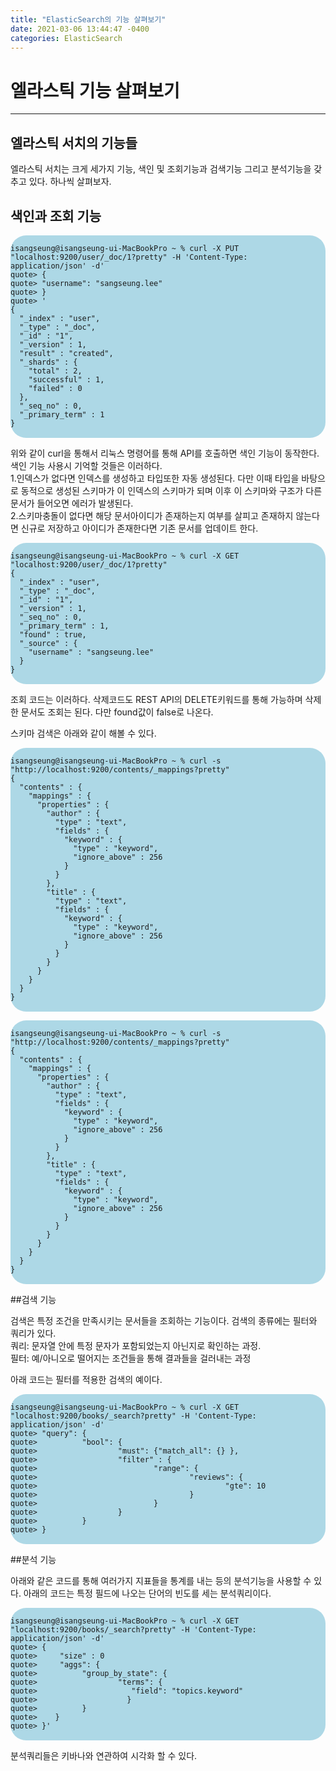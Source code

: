```yaml
---
title: "ElasticSearch의 기능 살펴보기"
date: 2021-03-06 13:44:47 -0400
categories: ElasticSearch
---
```

# 엘라스틱 기능 살펴보기
---
## 엘라스틱 서치의 기능들
엘라스틱 서치는 크게 세가지 기능, 색인 및 조회기능과 검색기능 그리고 분석기능을 갖추고 있다. 하나씩 살펴보자.

## 색인과 조회 기능

<div style="background-color:#add8e6; border-radius: 25px;">
<pre>
<code>
isangseung@isangseung-ui-MacBookPro ~ % curl -X PUT "localhost:9200/user/_doc/1?pretty" -H 'Content-Type: application/json' -d'
quote> {
quote> "username": "sangseung.lee"
quote> }
quote> '
{
  "_index" : "user",
  "_type" : "_doc",
  "_id" : "1",
  "_version" : 1,
  "result" : "created",
  "_shards" : {
    "total" : 2,
    "successful" : 1,
    "failed" : 0
  },
  "_seq_no" : 0,
  "_primary_term" : 1
}
</code>
</pre>
</div>

위와 같이 curl을 통해서 리눅스 명령어를 통해 API를 호출하면 색인 기능이 동작한다. 색인 기능 사용시 기억할 것들은 이러하다.
<br>
1.인덱스가 없다면 인덱스를 생성하고 타입또한 자동 생성된다. 다만 이때 타입을 바탕으로 동적으로 생성된 스키마가 이 인덱스의 스키마가 되며 이후 이 스키마와 구조가 다른 문서가 들어오면 에러가 발생된다.
<br>
2.스키마충돌이 없다면 해당 문서아이디가 존재하는지 여부를 살피고 존재하지 않는다면 신규로 저장하고 아이디가 존재한다면 기존 문서를 업데이트 한다.

<div style="background-color:#add8e6; border-radius: 25px;">
<pre>
<code>
isangseung@isangseung-ui-MacBookPro ~ % curl -X GET "localhost:9200/user/_doc/1?pretty"
{
  "_index" : "user",
  "_type" : "_doc",
  "_id" : "1",
  "_version" : 1,
  "_seq_no" : 0,
  "_primary_term" : 1,
  "found" : true,
  "_source" : {
    "username" : "sangseung.lee"
  }
}
</code>
</pre>
</div>
조회 코드는 이러하다. 삭제코드도 REST API의 DELETE키워드를 통해 가능하며 삭제한 문서도 조회는 된다. 다만 found값이 false로 나온다.

스키마 검색은 아래와 같이 해볼 수 있다.

<div style="background-color:#add8e6; border-radius: 25px;">
<pre>
<code>
isangseung@isangseung-ui-MacBookPro ~ % curl -s "http://localhost:9200/contents/_mappings?pretty"
{
  "contents" : {
    "mappings" : {
      "properties" : {
        "author" : {
          "type" : "text",
          "fields" : {
            "keyword" : {
              "type" : "keyword",
              "ignore_above" : 256
            }
          }
        },
        "title" : {
          "type" : "text",
          "fields" : {
            "keyword" : {
              "type" : "keyword",
              "ignore_above" : 256
            }
          }
        }
      }
    }
  }
}
</code>
</pre>
</div>

<div style="background-color:#add8e6; border-radius: 25px;">
<pre>
<code>
isangseung@isangseung-ui-MacBookPro ~ % curl -s "http://localhost:9200/contents/_mappings?pretty"
{
  "contents" : {
    "mappings" : {
      "properties" : {
        "author" : {
          "type" : "text",
          "fields" : {
            "keyword" : {
              "type" : "keyword",
              "ignore_above" : 256
            }
          }
        },
        "title" : {
          "type" : "text",
          "fields" : {
            "keyword" : {
              "type" : "keyword",
              "ignore_above" : 256
            }
          }
        }
      }
    }
  }
}
</code>
</pre>
</div>

##검색 기능

검색은 특정 조건을 만족시키는 문서들을 조회하는 기능이다. 검색의 종류에는 필터와 쿼리가 있다. <br>
쿼리: 문자열 안에 특정 문자가 포함되었는지 아닌지로 확인하는 과정. <br>
필터: 예/아니오로 떨어지는 조건들을 통해 결과들을 걸러내는 과정 <br>

아래 코드는 필터를 적용한 검색의 예이다.

</code>
</pre>
</div>

<div style="background-color:#add8e6; border-radius: 25px;">
<pre>
<code>
isangseung@isangseung-ui-MacBookPro ~ % curl -X GET "localhost:9200/books/_search?pretty" -H 'Content-Type: application/json' -d'
quote> "query": {
quote>          "bool": {
quote>                  "must": {"match_all": {} },
quote>                  "filter" : {
quote>                          "range": {
quote>                                  "reviews": {
quote>                                          "gte": 10
quote>                                  }
quote>                          }
quote>                  }
quote>          }
quote> }
</code>
</pre>
</div>

##분석 기능

아래와 같은 코드를 통해 여러가지 지표들을 통계를 내는 등의 분석기능을 사용할 수 있다. 아래의 코드는 특정 필드에 나오는 단어의 빈도를 세는 분석쿼리이다.

<div style="background-color:#add8e6; border-radius: 25px;">
<pre>
<code>
isangseung@isangseung-ui-MacBookPro ~ % curl -X GET "localhost:9200/books/_search?pretty" -H 'Content-Type: application/json' -d'
quote> {
quote>     "size" : 0
quote>     "aggs": {
quote>          "group_by_state": {
quote>                  "terms": {
quote>                     "field": "topics.keyword"
quote>                    }
quote>          }
quote>    }
quote> }'
</code>
</pre>
</div>

분석쿼리들은 키바나와 연관하여 시각화 할 수 있다.
